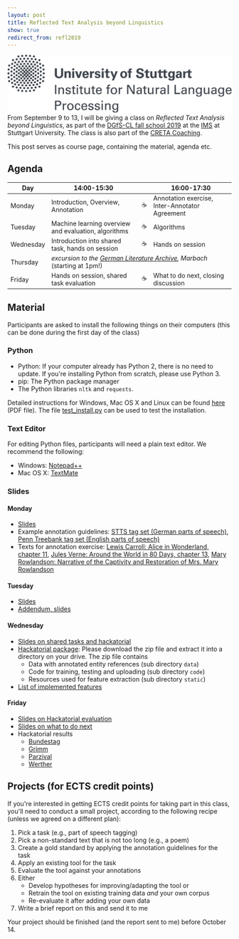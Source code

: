 ```yaml
---
layout: post
title: Reflected Text Analysis beyond Linguistics
show: true
redirect_from: refl2019
---
```


![Cologne](/assets/2019-09-06-reflected-text-analysis/unilogo-ims_en.png)
From September 9 to 13, I will be giving a class on *Reflected Text Analysis beyond Linguistics*, as part of the [DGfS-CL fall school 2019](https://dgfs-clschool19.github.io) at the [IMS](https://www.ims.uni-stuttgart.de) at Stuttgart University. The class is also part of the [CRETA Coaching](https://www.creta.uni-stuttgart.de/coaching).

This post serves as course page, containing the material, agenda etc.




## <a name="Agenda"></a>Agenda

<table class="schedule">
  <thead>
    <tr>
      <th>Day</th>
      <th>14:00-15:30</th>
      <th>&nbsp;</th>
      <th>16:00-17:30</th>
    </tr>
  </thead>
  <tbody>
    <tr>
      <td>Monday</td>
      <td>Introduction, Overview, Annotation</td>
      <td>☕</td>
      <td>Annotation exercise, Inter-Annotator Agreement</td>
    </tr>
    <tr>
      <td>Tuesday</td>
      <td>Machine learning overview and evaluation, algorithms</td>
      <td>☕</td>
      <td>Algorithms</td>
    </tr>
    <tr>
      <td>Wednesday</td>
      <td>Introduction into shared task, hands on session</td>
      <td>☕</td>
      <td>Hands on session</td>
    </tr>
    <tr>
      <td>Thursday</td>
      <td colspan="3"><em>excursion to the <a href="https://www.dla-marbach.de/en">German Literature Archive</a>, Marbach</em><br/>(starting at 1pm!)</td>
    </tr>
    <tr>
      <td>Friday</td>
      <td>Hands on session, shared task evaluation</td>
      <td>☕</td>
      <td>What to do next, closing discussion</td>
    </tr>
  </tbody>
</table>



## <a name="Material"></a>Material

Participants are asked to install the following things on their computers (this can be done during the first day of the class)

### Python

- Python: If your computer already has Python 2, there is no need to update. If you're installing Python from scratch, please use Python 3.
- pip: The Python package manager
- The Python libraries `nltk` and `requests`.

Detailed instructions for Windows, Mac OS X and Linux can be found [here](/assets/2019-09-06-reflected-text-analysis/installation-instructions.pdf) (PDF file). The file [test_install.py](/assets/2019-09-06-reflected-text-analysis/test_install.py) can be used to test the installation.

### Text Editor

For editing Python files, participants will need a plain text editor. We recommend the following:

- Windows: [Notepad++](https://notepad-plus-plus.org)
- Mac OS X: [TextMate](https://macromates.com)




### Slides

#### Monday
- [Slides](/assets/2019-09-06-reflected-text-analysis/Monday.pdf)
- Example annotation guidelines: [STTS tag set (German parts of speech)](/assets/2019-09-06-reflected-text-analysis/STTS_Guide.pdf), [Penn Treebank tag set (English parts of speech)](/assets/2019-09-06-reflected-text-analysis/Penn-Treebank-Tagset.pdf)
 - Texts for annotation exercise: [Lewis Carroll: Alice in Wonderland, chapter 11](/assets/2019-09-06-reflected-text-analysis/Alice.pdf), [Jules Verne: Around the World in 80 Days, chapter 13](/assets/2019-09-06-reflected-text-analysis/80days.pdf), [Mary Rowlandson: Narrative of the Captivity and Restoration of Mrs. Mary Rowlandson](/assets/2019-09-06-reflected-text-analysis/MaryRowlandson.pdf)

#### Tuesday
- [Slides](/assets/2019-09-06-reflected-text-analysis/Tuesday.pdf)
- [Addendum, slides](/assets/2019-09-06-reflected-text-analysis/Tuesday_addendum.pdf)

#### Wednesday
- [Slides on shared tasks and hackatorial](/assets/2019-09-06-reflected-text-analysis/Wednesday.pdf)
- [Hackatorial package](/assets/2019-09-06-reflected-text-analysis/Hackatorial.zip): Please download the zip file and extract it into a directory on your drive. The zip file contains
	- Data with annotated entity references (sub directory `data`)
	- Code for training, testing and uploading (sub directory `code`)
	- Resources used for feature extraction (sub directory `static`)
- [List of implemented features](/assets/2019-09-06-reflected-text-analysis/feature-table.pdf)


#### Friday
- [Slides on Hackatorial evaluation](/assets/2019-09-06-reflected-text-analysis/Hackatorial_evaluation.pdf)
- [Slides on what to do next](/assets/2019-09-06-reflected-text-analysis/Friday.pdf)
- Hackatorial results
	- [Bundestag](/assets/2019-09-06-reflected-text-analysis/bundestag.html)
	- [Grimm](/assets/2019-09-06-reflected-text-analysis/grimm.html)
	- [Parzival](/assets/2019-09-06-reflected-text-analysis/parzival.html)
	- [Werther](/assets/2019-09-06-reflected-text-analysis/werther.html)

## Projects (for ECTS credit points)

If you're interested in getting ECTS credit points for taking part in this class, you'll need to conduct a small project, according to the following recipe (unless we agreed on a different plan):

1. Pick a task (e.g., part of speech tagging)
2. Pick a non-standard text that is not too long (e.g., a poem)
3. Create a gold standard by applying the annotation guidelines for the task
4. Apply an existing tool for the task
5. Evaluate the tool against your annotations
6. Either
	- Develop hypotheses for improving/adapting the tool
	or
	- Retrain the tool on existing training data *and* your own corpus
	- Re-evaluate it after adding your own data
7. Write a brief report on this and send it to me

Your project should be finished (and the report sent to me) before October 14.